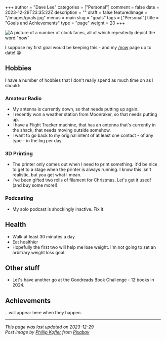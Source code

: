 +++
author = "Dave Lee"
categories = ["Personal"]
comment = false
date = 2023-12-29T23:35:22Z
description = ""
draft = false
featuredImage = "/images/goals.jpg"
menus = main
slug = "goals"
tags = ["Personal"]
title = "Goals and Achievements"
type = "page"
weight = 20
+++

![A picture of a number of clock faces, all of which repeatedly depict the word "now"](/images/goals.jpg)

I suppose my first goal would be keeping this - and my [/now](https://davelee.uk/now) page up to date! 😁

## Hobbies

I have a number of hobbies that I don't really spend as much time on as I should:

### Amateur Radio

* My antenna is currently down, so that needs putting up again.
* I recently won a weather station from Moonraker, so that needs putting up.
* I have a Flight Tracker machine, that has an antenna that's currently in the shack, that needs moving outside somehow.
* I want to go back to my original intent of at least one contact - of any type - in the log per day.

### 3D Printing

* The printer only comes out when I need to print something.  It'd be nice to get to a stage when the printer is always running.  I know this isn't realistic, but you get what I mean.
* I've been gifted two rolls of filament for Christmas.  Let's get it used! (and buy some more!)

### Podcasting

* My solo podcast is shockingly inactive.  Fix it.

## Health

* Walk at least 30 minutes a day
* Eat healthier
* Hopefully the first two will help me lose weight.  I'm not going to set an arbitrary weight loss goal.

## Other stuff

* Let's have another go at the Goodreads Book Challenge - 12 books in 2024.

## Achievements

...will appear here when they happen.

---

_This page was last updated on 2023-12-29_  
_Post image by [Phillip Kofler](https://pixabay.com/users/phillipkofler-715497/) from [Pixabay](https://pixabay.com/)_
